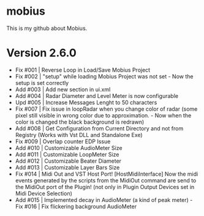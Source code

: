 # mobius
This is my github about Mobius.

# Version 2.6.0
- Fix #001 | Reverse Loop in Load/Save Mobius Project 
- Fix #002 | "setup" while loading Mobius Project was not set - Now the setup is set correctly 
- Add #003 | Add new section in ui.xml
- Add #004 | Radar Diameter and Level Meter is now configurable
- Upd #005 | Increase Messages Lenght to 50 characters
- Fix #007 | Fix issue in loopRadar when you change color of radar (some pixel still visible in wrong color due to approximation. - Now when the color is changed the black background is redrawn)
- Add #008 | Get Configuration from Current Directory and not from Registry (Works with Vst DLL and Standalone Exe)
- Fix #009 | Overlap counter EDP Issue
- Add #010 | Customizable AudioMeter Size
- Add #011 | Customizable LoopMeter Size
- Add #012 | Customizable Beater Diameter
- Add #013 | Customizable Layer Bars Size
- Fix #014 | Midi Out and VST Host Port! [HostMidiInterface] Now the midi events generated by the scripts from the MidiOut command are send to the MidiOut port of the Plugin! (not only in Plugin Output Devices set in Midi Device Selection)
- Add #015 | Implemented decay in AudioMeter (a kind of peak meter)
 -Fix #016 | Fix flickering background AudioMeter
